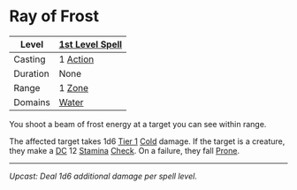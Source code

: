 # Ray of Frost

| Level    | [1st Level Spell](1st%20Level%20Spells.md)                            |
| -------- | --------------------------------------------------------------------- |
| Casting  | 1 [Action](../../../../Game%20Procedures/Core%20Procedures/Action.md) |
| Duration | None                                                                  |
| Range    | 1 [Zone](../../../../Game%20Procedures/Core%20Procedures/Zone.md)     |
| Domains  | [Water](../../Spell%20Domains/Water.md)                               |

You shoot a beam of frost energy at a target you can see within range.

The affected target takes 1d6 [Tier 1](../../../../Game%20Procedures/Combat/Damage/Damage%20Tiers/Tier%201.md) [Cold](../../../../Game%20Procedures/Combat/Damage/Damage%20Types/Cold.md) damage. If the target is a creature, they make a [DC](../../../../Game%20Procedures/Core%20Procedures/DC.md) 12 [Stamina](../../../../Player%20Characters/Attributes/Stamina.md) [Check](../../../../Game%20Procedures/Core%20Procedures/Check.md). On a failure, they fall [Prone](../../../../Game%20Procedures/Conditions/Prone.md).

---
*Upcast: Deal 1d6 additional damage per spell level.*
